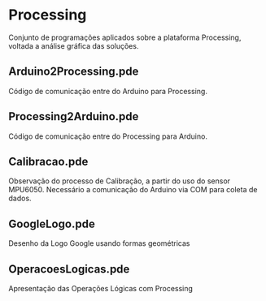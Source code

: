 # Processing

Conjunto de programações aplicados sobre a plataforma Processing, voltada a análise gráfica das soluções.

## Arduino2Processing.pde
Código de comunicação entre do Arduino para Processing.

## Processing2Arduino.pde
Código de comunicação entre do Processing para Arduino.

## Calibracao.pde
Observação do processo de Calibração, a partir do uso do sensor MPU6050. Necessário a comunicação do Arduino via COM para coleta de dados.

## GoogleLogo.pde
Desenho da Logo Google usando formas geométricas

## OperacoesLogicas.pde
Apresentação das Operações Lógicas com Processing